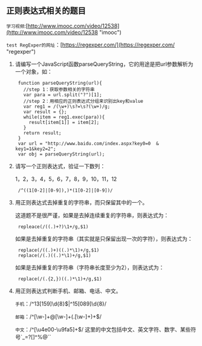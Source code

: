 ## 正则表达式相关的题目 ##

`学习视频`:[http://www.imooc.com/video/12538](http://www.imooc.com/video/12538 "imooc")
	
`test RegExper的网址`：[https://regexper.com/](https://regexper.com/ "regexper")

1. 请编写一个JavaScript函数parseQueryString，它的用途是把url参数解析为一个对象，如：

		function parseQueryString(url){
		  //step 1：获取参数相关的字符串
		  var para = url.split("?")[1];
		  //step 2：用相应的正则表达式分组来识别出key和value
		  var reg1 = /(\w+)\s?=\s?(\w+)/g;
		  var result = {};
		  while(item = reg1.exec(para)){
		    result[item[1]] = item[2];
		  }
		  return result;
		}
		var url = "http://www.baidu.com/index.aspx?key0=0  & key1=1&key2=2";
		var obj = parseQueryString(url);

2. 请写一个正则表达式，验证一下数列：

	1，2，3，4，5，6，7，8，9，10，11，12

		/^((1[0-2]|[0-9]),)*(1[0-2]|[0-9])/

3. 用正则表达式去掉重复的字符串，而只保留其中的一个。

	这道题不是很严谨，如果是去掉连续重复的字符串，则表达式为：

		repleace(/((.)+?)\1+/g,$1)

	如果是去掉重复的字符串（其实就是只保留出现一次的字符），则表达式为：

		replace(/((.)+)((.)*\1)+/g,$1)
		replace(/(.)((.)*\1)+/g,$1)
	
	如果是去掉重复的字符串（字符串长度至少为2），则表达式为：

		replace(/(.{2,})((.)*\1)+/g,$1)
4. 用正则表达式判断手机、邮箱、电话、中文。

 	`手机`：/^13[159]\d{8}$|^15[089]\d{8}/

	`邮箱`：/^[\w-]+@[\w-]+(\.[\w-]+)+$/

	`中文`：/^[\u4e00-\u9fa5]+$/  这里的中文包括中文、英文字符、数字、某些符号`_=?[]\^%@``



	

